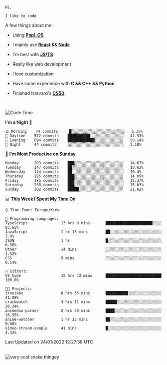 ```
Hi.

I like to code
```

A few things about me:

-   Using **[Pop!\_OS](https://pop.system76.com/)**

-   I mainly use **[React](https://reactjs.org/) && [Node](https://nodejs.org/en/)**

-   I'm best with **[JS](https://www.javascript.com/)/[TS](https://www.typescriptlang.org/)**

-   Really like web development

-   I love customization

-   Have some experience with **C && C++ && Python**

-   Finished Harvard's **[CS50](https://cs50.harvard.edu)**

<br>

<!--START_SECTION:waka-->
![Code Time](http://img.shields.io/badge/Code%20Time-283%20hrs%2057%20mins-blue)

**I'm a Night 🦉** 

```text
🌞 Morning    74 commits     █░░░░░░░░░░░░░░░░░░░░░░░░   5.35% 
🌆 Daytime    572 commits    ██████████░░░░░░░░░░░░░░░   41.33% 
🌃 Evening    694 commits    ████████████░░░░░░░░░░░░░   50.14% 
🌙 Night      44 commits     ░░░░░░░░░░░░░░░░░░░░░░░░░   3.18%

```
📅 **I'm Most Productive on Sunday** 

```text
Monday       203 commits    ███░░░░░░░░░░░░░░░░░░░░░░   14.67% 
Tuesday      147 commits    ██░░░░░░░░░░░░░░░░░░░░░░░   10.62% 
Wednesday    144 commits    ██░░░░░░░░░░░░░░░░░░░░░░░   10.4% 
Thursday     195 commits    ███░░░░░░░░░░░░░░░░░░░░░░   14.09% 
Friday       185 commits    ███░░░░░░░░░░░░░░░░░░░░░░   13.37% 
Saturday     208 commits    ███░░░░░░░░░░░░░░░░░░░░░░   15.03% 
Sunday       302 commits    █████░░░░░░░░░░░░░░░░░░░░   21.82%

```


📊 **This Week I Spent My Time On** 

```text
⌚︎ Time Zone: Europe/Kiev

💬 Programming Languages: 
TypeScript               13 hrs 9 mins       █████████████████████░░░░   83.65% 
JavaScript               1 hr 13 mins        ██░░░░░░░░░░░░░░░░░░░░░░░   7.8% 
JSON                     1 hr                █░░░░░░░░░░░░░░░░░░░░░░░░   6.36% 
Other                    14 mins             ░░░░░░░░░░░░░░░░░░░░░░░░░   1.52% 
CSS                      5 mins              ░░░░░░░░░░░░░░░░░░░░░░░░░   0.54%

🔥 Editors: 
VS Code                  15 hrs 43 mins      █████████████████████████   100.0%

🐱‍💻 Projects: 
tronixme                 6 hrs 35 mins       ██████████░░░░░░░░░░░░░░░   41.89% 
crackwatch               3 hrs 11 mins       █████░░░░░░░░░░░░░░░░░░░░   20.24% 
animedao-parser          2 hrs 39 mins       ████░░░░░░░░░░░░░░░░░░░░░   16.95% 
anime-watcher            1 hr 25 mins        ██░░░░░░░░░░░░░░░░░░░░░░░   9.08% 
video-stream-sample      41 mins             █░░░░░░░░░░░░░░░░░░░░░░░░   4.43%

```


 Last Updated on 24/01/2022 12:27:58 UTC
<!--END_SECTION:waka-->

<br>

<img title="" src="https://raw.githubusercontent.com/Trunkelis/Trunkelis/output/github-contribution-grid-snake.svg" alt="very cool snake thingey" data-align="left">
